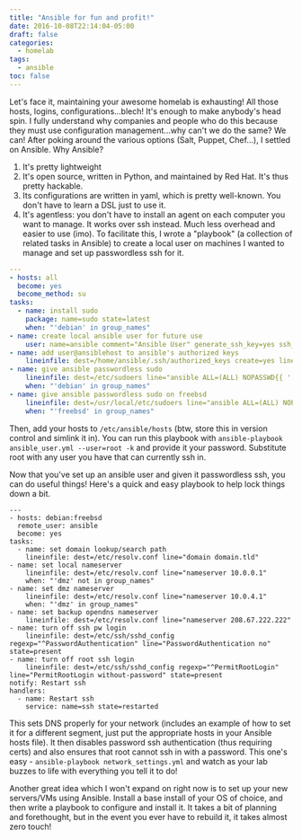 ```yaml
---
title: "Ansible for fun and profit!"
date: 2016-10-08T22:14:04-05:00
draft: false
categories:
  - homelab
tags:
  - ansible
toc: false
---
```


Let's face it, maintaining your awesome homelab is exhausting! All those hosts, logins, configurations...blech! It's enough to make anybody's head spin. I fully understand why companies and people who do this because they must use configuration management...why can't we do the same?
We can! After poking around the various options (Salt, Puppet, Chef...), I settled on Ansible. Why Ansible?

1. It's pretty lightweight
2. It's open source, written in Python, and maintained by Red Hat. It's thus pretty hackable.
3. Its configurations are written in yaml, which is pretty well-known. You don't have to learn a DSL just to use it.
4. It's agentless: you don't have to install an agent on each computer you want to manage. It works over ssh instead. Much less overhead and easier to use (imo).
To facilitate this, I wrote a "playbook" (a collection of related tasks in Ansible) to create a local user on machines I wanted to manage and set up passwordless ssh for it.

```yaml
---
- hosts: all
  become: yes
  become_method: su
tasks:
  - name: install sudo
    package: name=sudo state=latest
    when: "'debian' in group_names"
- name: create local ansible user for future use
    user: name=ansible comment="Ansible User" generate_ssh_key=yes ssh_key_bits=2048 ssh_key_file=.ssh/id_rsa
- name: add user@ansiblehost to ansible's authorized keys
    lineinfile: dest=/home/ansible/.ssh/authorized_keys create=yes line="<your user's ssh pubkey>"
- name: give ansible passwordless sudo
    lineinfile: dest=/etc/sudoers line="ansible ALL=(ALL) NOPASSWD{{ ':' }} ALL"
    when: "'debian' in group_names"
- name: give ansible passwordless sudo on freebsd
    lineinfile: dest=/usr/local/etc/sudoers line="ansible ALL=(ALL) NOPASSWD{{ ':' }} ALL"
    when: "'freebsd' in group_names"
```

Then, add your hosts to `/etc/ansible/hosts` (btw, store this in version control and simlink it in). You can run this playbook with `ansible-playbook ansible_user.yml --user=root -k` and provide it your password. Substitute root with any user you have that can currently ssh in.

Now that you've set up an ansible user and given it passwordless ssh, you can do useful things! Here's a quick and easy playbook to help lock things down a bit.

```
---
- hosts: debian:freebsd
  remote_user: ansible
  become: yes
tasks:
  - name: set domain lookup/search path
    lineinfile: dest=/etc/resolv.conf line="domain domain.tld"
- name: set local nameserver
    lineinfile: dest=/etc/resolv.conf line="nameserver 10.0.0.1"
    when: "'dmz' not in group_names"
- name: set dmz nameserver
    lineinfile: dest=/etc/resolv.conf line="nameserver 10.0.4.1"
    when: "'dmz' in group_names"
- name: set backup opendns nameserver
    lineinfile: dest=/etc/resolv.conf line="nameserver 208.67.222.222"  
- name: turn off ssh pw login
    lineinfile: dest=/etc/ssh/sshd_config regexp="^PasswordAuthentication" line="PasswordAuthentication no" state=present
- name: turn off root ssh login
    lineinfile: dest=/etc/ssh/sshd_config regexp="^PermitRootLogin" line="PermitRootLogin without-password" state=present
notify: Restart ssh
handlers:
  - name: Restart ssh
    service: name=ssh state=restarted
```

This sets DNS properly for your network (includes an example of how to set it for a different segment, just put the appropriate hosts in your Ansible hosts file). It then disables password ssh authentication (thus requiring certs) and also ensures that root cannot ssh in with a password.
This one's easy - `ansible-playbook network_settings.yml` and watch as your lab buzzes to life with everything you tell it to do!

Another great idea which I won't expand on right now is to set up your new servers/VMs using Ansible. Install a base install of your OS of choice, and then write a playbook to configure and install it. It takes a bit of planning and forethought, but in the event you ever have to rebuild it, it takes almost zero touch!

